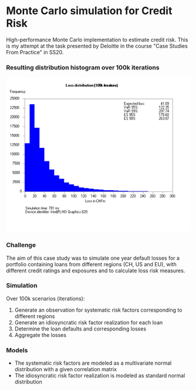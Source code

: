 # Monte Carlo simulation for Credit Risk
High-performance Monte Carlo implementation to estimate credit risk. This is my attempt at the task presented by Deloitte in the course "Case Studies From Practice" in SS20.

### Resulting distribution histogram over 100k iterations
![](/carlo/out/histogram.png?raw=true "Resulting distribution histogram")

### Challenge

The aim of this case study was to simulate one year default losses for a portfolio containing loans from different regions (CH, US and EU), with different credit ratings and exposures and to calculate loss risk measures. 

### Simulation

Over 100k scenarios (iterations):

1. Generate an observation for systematic risk factors corresponding to different regions
2. Generate an idiosyncratic risk factor realization for each loan
3. Determine the loan defaults and corresponding losses
4. Aggregate the losses

### Models

* The systematic risk factors are modeled as a multivariate normal distribution with a given correlation matrix
* The idiosyncratic risk factor realization is modeled as standard normal distribution
